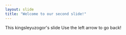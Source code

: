 ```yaml
---
layout: slide
title: "Welcome to our second slide!"
---
```

This kingsleyuzogor's slide
Use the left arrow to go back!
